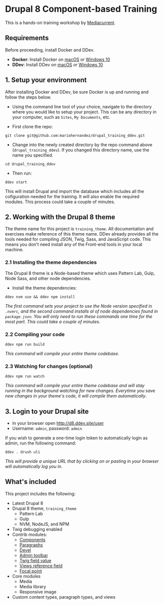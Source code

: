 # Drupal 8 Component-based Training
This is a hands-on training workshop by [Mediacurrent](https://mediacurrent.com).

## Requirements
Before proceeding, install Docker and DDev.

* **Docker**:  Install Docker on [macOS](https://ddev.readthedocs.io/en/stable/users/docker_installation/) or [Windows 10](https://ddev.readthedocs.io/en/stable/users/docker_installation/#windows-installation-docker-desktop-for-windows)
* **DDev**: Install DDev on [macOS](https://ddev.readthedocs.io/en/stable/#homebrewlinuxbrew-macoslinux) or [Windows 10](https://ddev.readthedocs.io/en/stable/#installation-or-upgrade-windows)

## 1. Setup your environment
After installing Docker and DDev, be sure Docker is up and running and follow the steps below.

* Using the command line tool of your choice, navigate to the directory where you would like to setup your project. This can be any directory in your computer, such as `Sites`, `My Documents`, etc.

* First clone the repo:
```
git clone git@github.com:mariohernandez/drupal_training_ddev.git
```

* Change into the newly created directory by the repo command above (`drupal_training_ddev`).  If you changed this directory name, use the name you specified.
```
cd drupal_training_ddev
```

* Then run:
```
ddev start
```
This will install Drupal and import the database which includes all the cofiguration needed for the training.  It will also enable the required modules.  This process could take a couple of minutes.

## 2. Working with the Drupal 8 theme
The theme name for this project is `training_theme`.  All documentation and exercises make reference of this theme name.  DDev already provides all the tools needed for compiling JSON, Twig, Sass, and JavaScript code.  This means you don't need install any of the Front-end tools in your local machine.

### 2.1 Installing the theme dependencies
The Drupal 8 theme is a Node-based theme which uses Pattern Lab, Gulp, Node Sass, and other node dependencies.

* Install the theme dependencies:
```
ddev nvm use && ddev npm install
```
_The first command sets your project to use the Node version specified in `.nvmrc`, and the second command installs al of node dependencies found in `package.json`.  You will only need to run these commands one time for the most part.  This could take a couple of minutes_.


### 2.2 Compiling your code
```
ddev npm run build
```
_This command will compile your entire theme codebase_.

### 2.3 Watching for changes (optional)
```
ddev npm run watch
```
_This command will compile your entire theme codebase and will stay running in the background watching for new changes.  Everytime you save new changes in your theme's code, it will compile them automatically_.

## 3. Login to your Drupal site
* In your browser open http://d8.ddev.site/user
* Username: `admin`, password: `admin`

If you wish to generate a one-time login token to automatically login as admin, run the following command:
```
ddev . drush uli
```
_This will provide a unique URL that by clicking on or pasting in your browser will automatically log you in_.

## What's included
This project includes the following:
* Latest Drupal 8
* Drupal 8 theme, `training_theme`
  * Pattern Lab
  * Gulp
  * NVM, NodeJS, and NPM
* Twig debugging enabled
* Contrib modules:
  * [Components](https://www.drupal.org/project/components)
  * [Paragraphs](https://www.drupal.org/project/paragraphs)
  * [Devel](https://www.drupal.org/project/devel)
  * [Admin toolbar](https://www.drupal.org/project/admin_toolbar)
  * [Twig field value](https://www.drupal.org/project/twig_field_value)
  * [Views reference field](https://www.drupal.org/project/viewsreference)
  * [Focal point](https://www.drupal.org/project/focal_point)
* Core modules
  * Media
  * Media library
  * Responsive image
* Custom content types, paragraph types, and views
